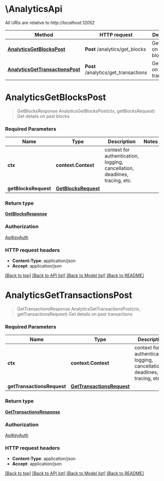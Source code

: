# \AnalyticsApi

All URIs are relative to *http://localhost:12052*

Method | HTTP request | Description
------------- | ------------- | -------------
[**AnalyticsGetBlocksPost**](AnalyticsApi.md#AnalyticsGetBlocksPost) | **Post** /analytics/get_blocks | Get details on past blocks
[**AnalyticsGetTransactionsPost**](AnalyticsApi.md#AnalyticsGetTransactionsPost) | **Post** /analytics/get_transactions | Get details on past transactions


# **AnalyticsGetBlocksPost**
> GetBlocksResponse AnalyticsGetBlocksPost(ctx, getBlocksRequest)
Get details on past blocks

### Required Parameters

Name | Type | Description  | Notes
------------- | ------------- | ------------- | -------------
 **ctx** | **context.Context** | context for authentication, logging, cancellation, deadlines, tracing, etc.
  **getBlocksRequest** | [**GetBlocksRequest**](GetBlocksRequest.md)|  | 

### Return type

[**GetBlocksResponse**](GetBlocksResponse.md)

### Authorization

[ApiKeyAuth](../README.md#ApiKeyAuth)

### HTTP request headers

 - **Content-Type**: application/json
 - **Accept**: application/json

[[Back to top]](#) [[Back to API list]](../README.md#documentation-for-api-endpoints) [[Back to Model list]](../README.md#documentation-for-models) [[Back to README]](../README.md)

# **AnalyticsGetTransactionsPost**
> GetTransactionsResponse AnalyticsGetTransactionsPost(ctx, getTransactionsRequest)
Get details on past transactions

### Required Parameters

Name | Type | Description  | Notes
------------- | ------------- | ------------- | -------------
 **ctx** | **context.Context** | context for authentication, logging, cancellation, deadlines, tracing, etc.
  **getTransactionsRequest** | [**GetTransactionsRequest**](GetTransactionsRequest.md)|  | 

### Return type

[**GetTransactionsResponse**](GetTransactionsResponse.md)

### Authorization

[ApiKeyAuth](../README.md#ApiKeyAuth)

### HTTP request headers

 - **Content-Type**: application/json
 - **Accept**: application/json

[[Back to top]](#) [[Back to API list]](../README.md#documentation-for-api-endpoints) [[Back to Model list]](../README.md#documentation-for-models) [[Back to README]](../README.md)


